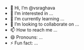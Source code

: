 - 👋 Hi, I’m @vsraghava
- 👀 I’m interested in ...
- 🌱 I’m currently learning ...
- 💞️ I’m looking to collaborate on ...
- 📫 How to reach me ...
- 😄 Pronouns: ...
- ⚡ Fun fact: ...

<!---
vsraghava/vsraghava is a ✨ special ✨ repository because its `README.md` (this file) appears on your GitHub profile.
You can click the Preview link to take a look at your changes.
--->
